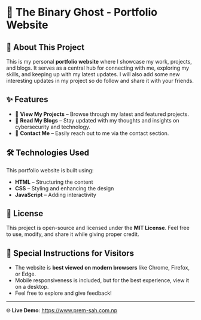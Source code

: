# 🚀 The Binary Ghost - Portfolio Website

## 🌟 About This Project
This is my personal **portfolio website** where I showcase my work, projects, and blogs. It serves as a central hub for connecting with me, exploring my skills, and keeping up with my latest updates. I will also add some new interesting updates in my project so do follow and share it with your friends.

## ✨ Features
- 🔹 **View My Projects** – Browse through my latest and featured projects.
- 🔹 **Read My Blogs** – Stay updated with my thoughts and insights on cybersecurity and technology.
- 🔹 **Contact Me** – Easily reach out to me via the contact section.

## 🛠️ Technologies Used
This portfolio website is built using:
- **HTML** – Structuring the content
- **CSS** – Styling and enhancing the design
- **JavaScript** – Adding interactivity

## 📜 License
This project is open-source and licensed under the **MIT License**. Feel free to use, modify, and share it while giving proper credit.

## 📢 Special Instructions for Visitors
- The website is **best viewed on modern browsers** like Chrome, Firefox, or Edge.
- Mobile responsiveness is included, but for the best experience, view it on a desktop.
- Feel free to explore and give feedback!

---
🌐 **Live Demo**: https://www.prem-sah.com.np
